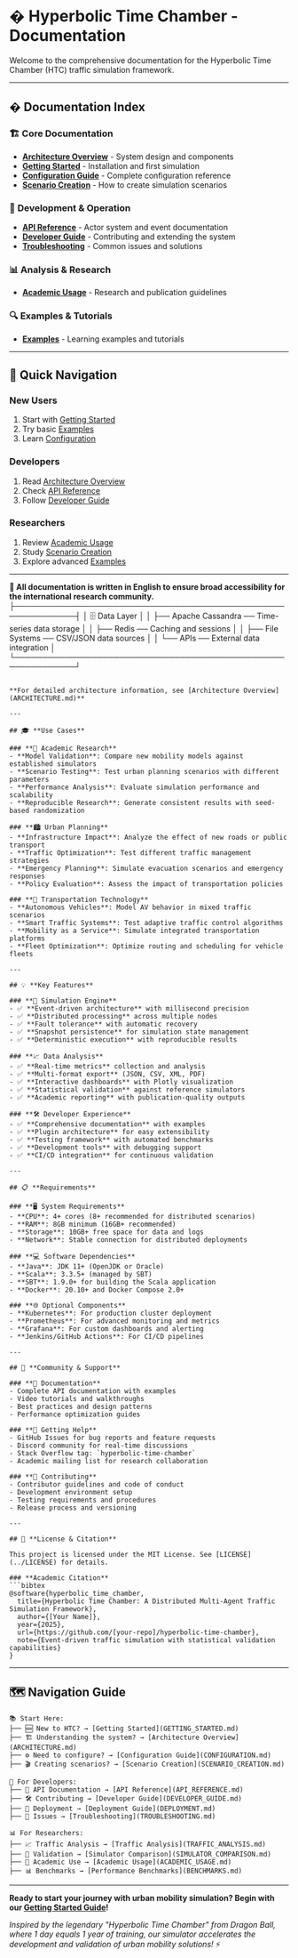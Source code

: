# � Hyperbolic Time Chamber - Documentation

Welcome to the comprehensive documentation for the Hyperbolic Time Chamber (HTC) traffic simulation framework.

---

## � **Documentation Index**

### 🏗️ **Core Documentation**
- **[Architecture Overview](ARCHITECTURE.md)** - System design and components
- **[Getting Started](GETTING_STARTED.md)** - Installation and first simulation
- **[Configuration Guide](CONFIGURATION.md)** - Complete configuration reference
- **[Scenario Creation](SCENARIO_CREATION.md)** - How to create simulation scenarios

### 🔧 **Development & Operation**
- **[API Reference](API_REFERENCE.md)** - Actor system and event documentation
- **[Developer Guide](DEVELOPER_GUIDE.md)** - Contributing and extending the system
- **[Troubleshooting](TROUBLESHOOTING.md)** - Common issues and solutions

### 📊 **Analysis & Research**
- **[Academic Usage](ACADEMIC_USAGE.md)** - Research and publication guidelines

### 🔍 **Examples & Tutorials**
- **[Examples](examples/)** - Learning examples and tutorials

---

## 🚀 **Quick Navigation**

### **New Users**
1. Start with [Getting Started](GETTING_STARTED.md)
2. Try basic [Examples](examples/)
3. Learn [Configuration](CONFIGURATION.md)

### **Developers**
1. Read [Architecture Overview](ARCHITECTURE.md)
2. Check [API Reference](API_REFERENCE.md)
3. Follow [Developer Guide](DEVELOPER_GUIDE.md)

### **Researchers**
1. Review [Academic Usage](ACADEMIC_USAGE.md)
2. Study [Scenario Creation](SCENARIO_CREATION.md)
3. Explore advanced [Examples](examples/)

---

**📝 All documentation is written in English to ensure broad accessibility for the international research community.**
├─────────────────────────────────────────────────────────────┤
│  🗄️ Data Layer                                           │
│  ├── Apache Cassandra      ── Time-series data storage   │
│  ├── Redis                 ── Caching and sessions       │
│  ├── File Systems          ── CSV/JSON data sources      │
│  └── APIs                  ── External data integration  │
└─────────────────────────────────────────────────────────────┘
```

**For detailed architecture information, see [Architecture Overview](ARCHITECTURE.md)**

---

## 🎓 **Use Cases**

### **🔬 Academic Research**
- **Model Validation**: Compare new mobility models against established simulators
- **Scenario Testing**: Test urban planning scenarios with different parameters
- **Performance Analysis**: Evaluate simulation performance and scalability
- **Reproducible Research**: Generate consistent results with seed-based randomization

### **🏙️ Urban Planning**
- **Infrastructure Impact**: Analyze the effect of new roads or public transport
- **Traffic Optimization**: Test different traffic management strategies
- **Emergency Planning**: Simulate evacuation scenarios and emergency responses
- **Policy Evaluation**: Assess the impact of transportation policies

### **🚗 Transportation Technology**
- **Autonomous Vehicles**: Model AV behavior in mixed traffic scenarios
- **Smart Traffic Systems**: Test adaptive traffic control algorithms
- **Mobility as a Service**: Simulate integrated transportation platforms
- **Fleet Optimization**: Optimize routing and scheduling for vehicle fleets

---

## 💡 **Key Features**

### **🔄 Simulation Engine**
- ✅ **Event-driven architecture** with millisecond precision
- ✅ **Distributed processing** across multiple nodes
- ✅ **Fault tolerance** with automatic recovery
- ✅ **Snapshot persistence** for simulation state management
- ✅ **Deterministic execution** with reproducible results

### **📈 Data Analysis**
- ✅ **Real-time metrics** collection and analysis
- ✅ **Multi-format export** (JSON, CSV, XML, PDF)
- ✅ **Interactive dashboards** with Plotly visualization
- ✅ **Statistical validation** against reference simulators
- ✅ **Academic reporting** with publication-quality outputs

### **🛠️ Developer Experience**
- ✅ **Comprehensive documentation** with examples
- ✅ **Plugin architecture** for easy extensibility
- ✅ **Testing framework** with automated benchmarks
- ✅ **Development tools** with debugging support
- ✅ **CI/CD integration** for continuous validation

---

## 📋 **Requirements**

### **🖥️ System Requirements**
- **CPU**: 4+ cores (8+ recommended for distributed scenarios)
- **RAM**: 8GB minimum (16GB+ recommended)
- **Storage**: 10GB+ free space for data and logs
- **Network**: Stable connection for distributed deployments

### **💻 Software Dependencies**
- **Java**: JDK 11+ (OpenJDK or Oracle)
- **Scala**: 3.3.5+ (managed by SBT)
- **SBT**: 1.9.0+ for building the Scala application
- **Docker**: 20.10+ and Docker Compose 2.0+

### **🌐 Optional Components**
- **Kubernetes**: For production cluster deployment
- **Prometheus**: For advanced monitoring and metrics
- **Grafana**: For custom dashboards and alerting
- **Jenkins/GitHub Actions**: For CI/CD pipelines

---

## 🤝 **Community & Support**

### **📖 Documentation**
- Complete API documentation with examples
- Video tutorials and walkthroughs
- Best practices and design patterns
- Performance optimization guides

### **💬 Getting Help**
- GitHub Issues for bug reports and feature requests
- Discord community for real-time discussions
- Stack Overflow tag: `hyperbolic-time-chamber`
- Academic mailing list for research collaboration

### **🔧 Contributing**
- Contributor guidelines and code of conduct
- Development environment setup
- Testing requirements and procedures
- Release process and versioning

---

## 📄 **License & Citation**

This project is licensed under the MIT License. See [LICENSE](../LICENSE) for details.

### **Academic Citation**
```bibtex
@software{hyperbolic_time_chamber,
  title={Hyperbolic Time Chamber: A Distributed Multi-Agent Traffic Simulation Framework},
  author={[Your Name]},
  year={2025},
  url={https://github.com/[your-repo]/hyperbolic-time-chamber},
  note={Event-driven traffic simulation with statistical validation capabilities}
}
```

---

## 🗺️ **Navigation Guide**

```
📚 Start Here:
├── 🆕 New to HTC? → [Getting Started](GETTING_STARTED.md)
├── 🏗️ Understanding the system? → [Architecture Overview](ARCHITECTURE.md)
├── ⚙️ Need to configure? → [Configuration Guide](CONFIGURATION.md)
├── 🎬 Creating scenarios? → [Scenario Creation](SCENARIO_CREATION.md)

🔧 For Developers:
├── 📖 API Documentation → [API Reference](API_REFERENCE.md)
├── 🛠️ Contributing → [Developer Guide](DEVELOPER_GUIDE.md)
├── 🚀 Deployment → [Deployment Guide](DEPLOYMENT.md)
├── 🐛 Issues → [Troubleshooting](TROUBLESHOOTING.md)

📊 For Researchers:
├── 📈 Traffic Analysis → [Traffic Analysis](TRAFFIC_ANALYSIS.md)
├── 🔬 Validation → [Simulator Comparison](SIMULATOR_COMPARISON.md)
├── 📝 Academic Use → [Academic Usage](ACADEMIC_USAGE.md)
├── 📊 Benchmarks → [Performance Benchmarks](BENCHMARKS.md)
```

---

**Ready to start your journey with urban mobility simulation? Begin with our [Getting Started Guide](GETTING_STARTED.md)!**

*Inspired by the legendary "Hyperbolic Time Chamber" from Dragon Ball, where 1 day equals 1 year of training, our simulator accelerates the development and validation of urban mobility solutions!* ⚡